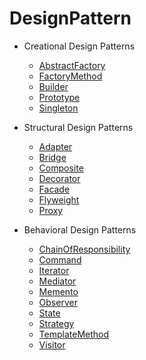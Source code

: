 # DesignPattern

* Creational Design Patterns

    * [AbstractFactory](https://github.com/kso1204/TIL/blob/main/PHP/DesignPatterns/AbstractFactory.md)
    * [FactoryMethod](https://github.com/kso1204/TIL/blob/main/PHP/DesignPatterns/FactoryMethod.md)
    * [Builder](https://github.com/kso1204/TIL/blob/main/PHP/DesignPatterns/Builder.md)
    * [Prototype](https://github.com/kso1204/TIL/blob/main/PHP/DesignPatterns/Prototype.md)
    * [Singleton](https://github.com/kso1204/TIL/blob/main/PHP/DesignPatterns/Singleton.md)


* Structural Design Patterns

    * [Adapter](https://github.com/kso1204/TIL/blob/main/PHP/DesignPatterns/Adapter.md)
    * [Bridge](https://github.com/kso1204/TIL/blob/main/PHP/DesignPatterns/Bridge.md)
    * [Composite](https://github.com/kso1204/TIL/blob/main/PHP/DesignPatterns/Composite.md)
    * [Decorator](https://github.com/kso1204/TIL/blob/main/PHP/DesignPatterns/Decorator.md)
    * [Facade](https://github.com/kso1204/TIL/blob/main/PHP/DesignPatterns/Facade.md)
    * [Flyweight](https://github.com/kso1204/TIL/blob/main/PHP/DesignPatterns/Flyweight.md)
    * [Proxy](https://github.com/kso1204/TIL/blob/main/PHP/DesignPatterns/Proxy.md)

* Behavioral Design Patterns

    * [ChainOfResponsibility](https://github.com/kso1204/TIL/blob/main/PHP/DesignPatterns/ChainOfResponsibility.md)
    * [Command](https://github.com/kso1204/TIL/blob/main/PHP/DesignPatterns/Command.md)
    * [Iterator](https://github.com/kso1204/TIL/blob/main/PHP/DesignPatterns/Iterator.md)
    * [Mediator](https://github.com/kso1204/TIL/blob/main/PHP/DesignPatterns/Mediator.md)
    * [Memento](https://github.com/kso1204/TIL/blob/main/PHP/DesignPatterns/Memento.md)
    * [Observer](https://github.com/kso1204/TIL/blob/main/PHP/DesignPatterns/Observer.md)
    * [State](https://github.com/kso1204/TIL/blob/main/PHP/DesignPatterns/State.md)
    * [Strategy](https://github.com/kso1204/TIL/blob/main/PHP/DesignPatterns/Strategy.md)
    * [TemplateMethod](https://github.com/kso1204/TIL/blob/main/PHP/DesignPatterns/TemplateMethod.md)
    * [Visitor](https://github.com/kso1204/TIL/blob/main/PHP/DesignPatterns/Mediator.md)



    


